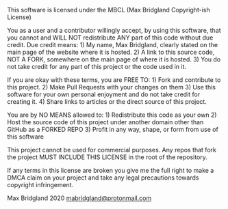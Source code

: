 
This software is licensed under the MBCL (Max Bridgland Copyright-ish License)

You as a user and a contributor willingly accept, by using this software,
that you cannot and WILL NOT redistribute ANY part of this code without
due credit. Due credit means: 1) My name, Max Bridgland, clearly stated
on the main page of the website where it is hosted. 2) A link to this
source code, NOT A FORK, somewhere on the main page of where it is hosted.
3) You do not take credit for any part of this project or the code used
in it.

If you are okay with these terms, you are FREE TO: 1) Fork and contribute to
this project. 2) Make Pull Requests with your changes on them 3) Use this
software for your own personal enjoyment and do not take credit for creating
it. 4) Share links to articles or the direct source of this project. 

You are by NO MEANS allowed to: 1) Redistribute this code as your own 2)
Host the source code of this project under another domain other than GitHub
as a FORKED REPO 3) Profit in any way, shape, or form from use of this
software

This project cannot be used for commercial purposes. Any repos that fork
the project MUST INCLUDE THIS LICENSE in the root of the repository.

If any terms in this license are broken you give me the full right to make
a DMCA claim on your project and take any legal precautions towards copyright
infringement.

Max Bridgland 2020 <mabridgland@protonmail.com>